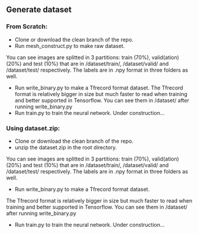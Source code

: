 ## Generate dataset

### From Scratch:
* Clone or download the clean branch of the repo.
* Run mesh_construct.py to make raw dataset.

You can see images are splitted in 3 partitions: train (70%), valid(ation) (20%) and test (10%) that are in /dataset/train/, /dataset/valid/ and /dataset/test/ respectively. The labels are in .npy format in three folders as well.
* Run write_binary.py to make a Tfrecord format dataset.
The Tfrecord format is relatively bigger in size but much faster to read when training and better supported in Tensorflow.
You can see them in /dataset/ after running write_binary.py
* Run train.py to train the neural network.
Under construction...

### Using dataset.zip:
* Clone or download the clean branch of the repo.
* unzip the dataset.zip in the root directory.

You can see images are splitted in 3 partitions: train (70%), valid(ation) (20%) and test (10%) that are in /dataset/train/, /dataset/valid/ and /dataset/test/ respectively. The labels are in .npy format in three folders as well.
* Run write_binary.py to make a Tfrecord format dataset.

The Tfrecord format is relatively bigger in size but much faster to read when training and better supported in Tensorflow.
You can see them in /dataset/ after running write_binary.py
* Run train.py to train the neural network.
Under construction...
